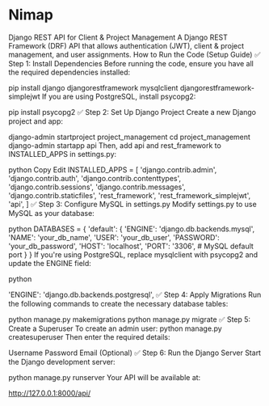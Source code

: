 # Nimap
Django REST API for Client &amp; Project Management A Django REST Framework (DRF) API that allows authentication (JWT), client &amp; project management, and user assignments.
How to Run the Code  (Setup Guide)
✅ Step 1: Install Dependencies
Before running the code, ensure you have all the required dependencies installed:



pip install django djangorestframework mysqlclient djangorestframework-simplejwt
If you are using PostgreSQL, install psycopg2:



pip install psycopg2
✅ Step 2: Set Up Django Project
Create a new Django project and app:



django-admin startproject project_management
cd project_management
django-admin startapp api
Then, add api and rest_framework to INSTALLED_APPS in settings.py:

python
Copy
Edit
INSTALLED_APPS = [
    'django.contrib.admin',
    'django.contrib.auth',
    'django.contrib.contenttypes',
    'django.contrib.sessions',
    'django.contrib.messages',
    'django.contrib.staticfiles',
    'rest_framework',
    'rest_framework_simplejwt',
    'api',
]
✅ Step 3: Configure MySQL in settings.py
Modify settings.py to use MySQL as your database:

python
DATABASES = {
    'default': {
        'ENGINE': 'django.db.backends.mysql',
        'NAME': 'your_db_name',
        'USER': 'your_db_user',
        'PASSWORD': 'your_db_password',
        'HOST': 'localhost',
        'PORT': '3306',  # MySQL default port
    }
}
If you're using PostgreSQL, replace mysqlclient with psycopg2 and update the ENGINE field:

python

'ENGINE': 'django.db.backends.postgresql',
✅ Step 4: Apply Migrations
Run the following commands to create the necessary database tables:



python manage.py makemigrations
python manage.py migrate
✅ Step 5: Create a Superuser
To create an admin user:
 python manage.py createsuperuser
Then enter the required details:

Username
Password
Email (Optional)
✅ Step 6: Run the Django Server
Start the Django development server:



python manage.py runserver
Your API will be available at:

http://127.0.0.1:8000/api/



